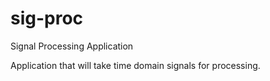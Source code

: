 # sig-proc
Signal Processing Application

Application that will take time domain signals for processing.
